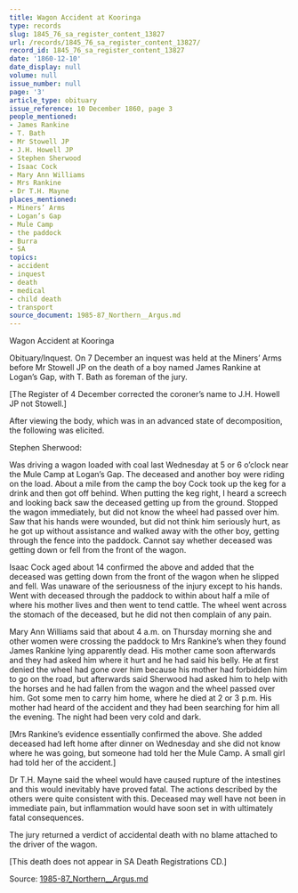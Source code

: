 ```yaml
---
title: Wagon Accident at Kooringa
type: records
slug: 1845_76_sa_register_content_13827
url: /records/1845_76_sa_register_content_13827/
record_id: 1845_76_sa_register_content_13827
date: '1860-12-10'
date_display: null
volume: null
issue_number: null
page: '3'
article_type: obituary
issue_reference: 10 December 1860, page 3
people_mentioned:
- James Rankine
- T. Bath
- Mr Stowell JP
- J.H. Howell JP
- Stephen Sherwood
- Isaac Cock
- Mary Ann Williams
- Mrs Rankine
- Dr T.H. Mayne
places_mentioned:
- Miners’ Arms
- Logan’s Gap
- Mule Camp
- the paddock
- Burra
- SA
topics:
- accident
- inquest
- death
- medical
- child death
- transport
source_document: 1985-87_Northern__Argus.md
---
```


Wagon Accident at Kooringa

Obituary/Inquest.  On 7 December an inquest was held at the Miners’ Arms before Mr Stowell JP on the death of a boy named James Rankine at Logan’s Gap, with T. Bath as foreman of the jury.

[The Register of 4 December corrected the coroner’s name to J.H. Howell JP not Stowell.]

After viewing the body, which was in an advanced state of decomposition, the following was elicited.

Stephen Sherwood:

Was driving a wagon loaded with coal last Wednesday at 5 or 6 o’clock near the Mule Camp at Logan’s Gap.  The deceased and another boy were riding on the load.  About a mile from the camp the boy Cock took up the keg for a drink and then got off behind.  When putting the keg right, I heard a screech and looking back saw the deceased getting up from the ground.  Stopped the wagon immediately, but did not know the wheel had passed over him.  Saw that his hands were wounded, but did not think him seriously hurt, as he got up without assistance and walked away with the other boy, getting through the fence into the paddock.  Cannot say whether deceased was getting down or fell from the front of the wagon.

Isaac Cock aged about 14 confirmed the above and added that the deceased was getting down from the front of the wagon when he slipped and fell.  Was unaware of the seriousness of the injury except to his hands.  Went with deceased through the paddock to within about half a mile of where his mother lives and then went to tend cattle.  The wheel went across the stomach of the deceased, but he did not then complain of any pain.

Mary Ann Williams said that about 4 a.m. on Thursday morning she and other women were crossing the paddock to Mrs Rankine’s when they found James Rankine lying apparently dead.  His mother came soon afterwards and they had asked him where it hurt and he had said his belly.  He at first denied the wheel had gone over him because his mother had forbidden him to go on the road, but afterwards said Sherwood had asked him to help with the horses and he had fallen from the wagon and the wheel passed over him.  Got some men to carry him home, where he died at 2 or 3 p.m.  His mother had heard of the accident and they had been searching for him all the evening.  The night had been very cold and dark.

[Mrs Rankine’s evidence essentially confirmed the above.  She added deceased had left home after dinner on Wednesday and she did not know where he was going, but someone had told her the Mule Camp.  A small girl had told her of the accident.]

Dr T.H. Mayne said the wheel would have caused rupture of the intestines and this would inevitably have proved fatal.  The actions described by the others were quite consistent with this.  Deceased may well have not been in immediate pain, but inflammation would have soon set in with ultimately fatal consequences.

The jury returned a verdict of accidental death with no blame attached to the driver of the wagon.

[This death does not appear in SA Death Registrations CD.]

Source: [1985-87_Northern__Argus.md](/downloads/markdown/1985-87_Northern__Argus.md)
